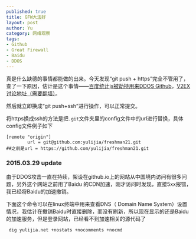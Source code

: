 ```yaml
---
published: true
title: GFW大法好
layout: post
author: Yu 
category: 网络观察
tags:
- Github 
- Great Firewall
- Baidu
- DDOS
---
```


真是什么缺德的事情都能做的出来。今天发现<q>git push + https</q>完全不管用了，查了一下原因，估计是这个事情——[百度统计js被劫持用来DDOS Github](http://drops.wooyun.org/papers/5398)，[V2EX讨论地址（需要翻墙）](http://www.v2ex.com/t/179695)。

然后就立即换成<q>git push+ssh</q>进行操作，可以正常提交。

将https换成ssh的方法是把`.git`文件夹里的config文件中的url进行替换，具体config文件例子如下

~~~
[remote "origin"]
        url = git@github.com:yulijia/freshman21.git 
##之前是url = https://github.com/yulijia/freshman21.git
~~~

### 2015.03.29 update

由于DDOS攻击一直在持续，架设在github.io上的网站从中国境内访问有很多问题，另外这个网站之前用了Baidu 的CDN加速，刚才访问时发现，直接5xx报错，我已经将Baidu的加速撤销。

下面这个命令可以在linux终端中用来查看DNS（ Domain Name System）设置情况，我估计在撤销Baidu时直接删除，而没有刷新，所以现在显示的还是Baidu的加速服务，但是登录网站，已经看不到加速相关的源代码了
~~~
 dig yulijia.net +nostats +nocomments +nocmd
~~~
